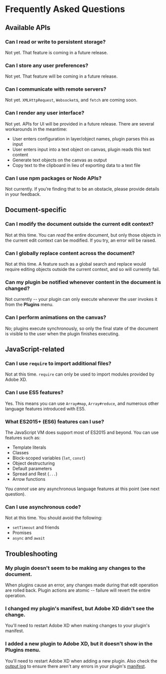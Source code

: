 # Frequently Asked Questions

## Available APIs

### Can I read or write to persistent storage?

Not yet. That feature is coming in a future release.

### Can I store any user preferences?

Not yet. That feature will be coming in a future release.

### Can I communicate with remote servers?

Not yet. `XMLHttpRequest`, `Websocket`s, and `fetch` are coming soon.

### Can I render any user interface?

Not yet. APIs for UI will be provided in a future release. There are several workarounds in the meantime:

* User enters configuration in layer/object names, plugin parses this as input
* User enters input into a text object on canvas, plugin reads this text content
* Generate text objects on the canvas as output
* Copy text to the clipboard in lieu of exporting data to a text file

### Can I use npm packages or Node APIs?

Not currently. If you’re finding that to be an obstacle, please provide details in your feedback.

## Document-specific

### Can I modify the document outside the current edit context?

Not at this time. You can _read_ the entire document, but only those objects in the current edit context can be modified. If you try, an error will be raised.

### Can I globally replace content across the document?

Not at this time. A feature such as a global search and replace would require editing objects outside the current context, and so will currently fail.

### Can my plugin be notified whenever content in the document is changed?

Not currently -- your plugin can only execute whenever the user invokes it from the **Plugins** menu.

### Can I perform animations on the canvas?

No; plugins execute synchronously, so only the final state of the document is visible to the user when the plugin finishes executing.

## JavaScript-related

### Can I use `require` to import additional files?

Not at this time. `require` can only be used to import modules provided by Adobe XD.

### Can I use ES5 features?

Yes. This means you can use `Array#map`, `Array#reduce`, and numerous other language features introduced with ES5.

### What ES2015+ (ES6) features can I use?

The JavaScript VM does support most of ES2015 and beyond. You can use features such as:

* Template literals
* Classes
* Block-scoped variables (`let`, `const`)
* Object destructuring
* Default parameters
* Spread and Rest (`...`)
* Arrow functions

You _cannot_ use any asynchronous language features at this point (see next question).

### Can I use asynchronous code?

Not at this time. You should avoid the following:

* `setTimeout` and friends
* Promises
* `async` and `await`

## Troubleshooting

### My plugin doesn't seem to be making any changes to the document.

When plugins cause an error, any changes made during that edit operation are rolled back. Plugin actions are atomic -- failure will revert the entire operation.

### I changed my plugin's manifest, but Adobe XD didn't see the change.

You'll need to restart Adobe XD when making changes to your plugin's manifest.

### I added a new plugin to Adobe XD, but it doesn't show in the **Plugins** menu.

You'll need to restart Adobe XD when adding a new plugin. Also check the [output log](./guides/getting-started.md#Viewing-Plugin-Logs) to ensure there aren't any errors in your plugin's [manifest](./reference/manifest.md).
